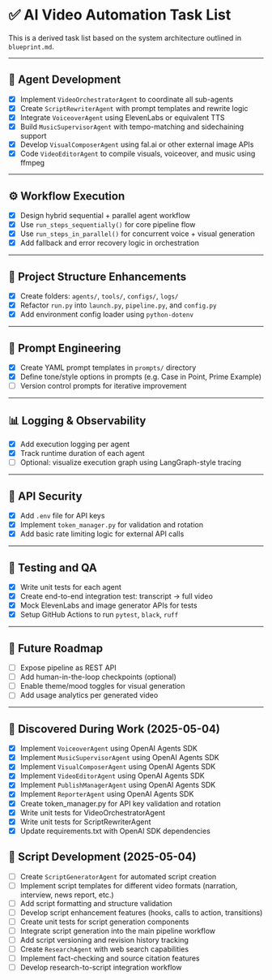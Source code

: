 # ✅ AI Video Automation Task List

This is a derived task list based on the system architecture outlined in `blueprint.md`.

---

## 📁 Agent Development

- [x] Implement `VideoOrchestratorAgent` to coordinate all sub-agents
- [x] Create `ScriptRewriterAgent` with prompt templates and rewrite logic
- [x] Integrate `VoiceoverAgent` using ElevenLabs or equivalent TTS
- [x] Build `MusicSupervisorAgent` with tempo-matching and sidechaining support
- [x] Develop `VisualComposerAgent` using fal.ai or other external image APIs
- [x] Code `VideoEditorAgent` to compile visuals, voiceover, and music using ffmpeg

---

## ⚙️ Workflow Execution

- [x] Design hybrid sequential + parallel agent workflow
- [x] Use `run_steps_sequentially()` for core pipeline flow
- [x] Use `run_steps_in_parallel()` for concurrent voice + visual generation
- [x] Add fallback and error recovery logic in orchestration

---

## 🧱 Project Structure Enhancements

- [x] Create folders: `agents/`, `tools/`, `configs/`, `logs/`
- [x] Refactor `run.py` into `launch.py`, `pipeline.py`, and `config.py`
- [x] Add environment config loader using `python-dotenv`

---

## 📝 Prompt Engineering

- [x] Create YAML prompt templates in `prompts/` directory
- [x] Define tone/style options in prompts (e.g. Case in Point, Prime Example)
- [ ] Version control prompts for iterative improvement

---

## 📊 Logging & Observability

- [x] Add execution logging per agent
- [x] Track runtime duration of each agent
- [ ] Optional: visualize execution graph using LangGraph-style tracing

---

## 🔐 API Security

- [x] Add `.env` file for API keys
- [x] Implement `token_manager.py` for validation and rotation
- [x] Add basic rate limiting logic for external API calls

---

## 🧪 Testing and QA

- [x] Write unit tests for each agent
- [x] Create end-to-end integration test: transcript → full video
- [x] Mock ElevenLabs and image generator APIs for tests
- [x] Setup GitHub Actions to run `pytest`, `black`, `ruff`

---

## 🚀 Future Roadmap

- [ ] Expose pipeline as REST API
- [ ] Add human-in-the-loop checkpoints (optional)
- [ ] Enable theme/mood toggles for visual generation
- [ ] Add usage analytics per generated video

---

## 🔄 Discovered During Work (2025-05-04)

- [x] Implement `VoiceoverAgent` using OpenAI Agents SDK
- [x] Implement `MusicSupervisorAgent` using OpenAI Agents SDK
- [x] Implement `VisualComposerAgent` using OpenAI Agents SDK
- [x] Implement `VideoEditorAgent` using OpenAI Agents SDK
- [x] Implement `PublishManagerAgent` using OpenAI Agents SDK
- [x] Implement `ReporterAgent` using OpenAI Agents SDK
- [x] Create token_manager.py for API key validation and rotation
- [x] Write unit tests for VideoOrchestratorAgent
- [x] Write unit tests for ScriptRewriterAgent
- [x] Update requirements.txt with OpenAI SDK dependencies

## 📝 Script Development (2025-05-04)

- [ ] Create `ScriptGeneratorAgent` for automated script creation
- [ ] Implement script templates for different video formats (narration, interview, news report, etc.)
- [ ] Add script formatting and structure validation
- [ ] Develop script enhancement features (hooks, calls to action, transitions)
- [ ] Create unit tests for script generation components
- [ ] Integrate script generation into the main pipeline workflow
- [ ] Add script versioning and revision history tracking
- [ ] Create `ResearchAgent` with web search capabilities
- [ ] Implement fact-checking and source citation features
- [ ] Develop research-to-script integration workflow
